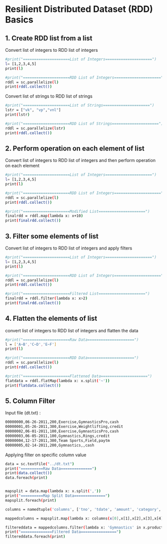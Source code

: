# Resilient Distributed Dataset (RDD) Basics

## 1. Create RDD list from a list

Convert list of integers to RDD list of integers

```sh
#print("=====================List of Integers=====================")
l= [1,2,3,4,5]
print(l)

#print("=====================RDD List of Integers=====================")
rddl = sc.parallelize(l)
print(rddl.collect())

```

Convert list of strings to RDD list of strings

```sh
#print("=====================List of Strings=====================")
lstr = ["vk", "vp","vnl"]
print(lstr)

#print("=====================RDD List of Strings=====================")
rddl = sc.parallelize(lstr)
print(rddl.collect())
```

## 2. Perform operation on each element of list

Convert list of integers to RDD list of integers and then perform operation on each element

```sh
#print("=====================List of Integers=====================")
l= [1,2,3,4,5]
print(l)

#print("=====================RDD List of Integers=====================")
rddl = sc.parallelize(l)
print(rddl.collect())

#print("=====================Modified List=====================")
finalrdd = rddl.map(lambda x: x+10)
print(finalrdd.collect())
```

## 3. Filter some elements of list

Convert list of integers to RDD list of integers and apply filters

```sh
#print("=====================List of Integers=====================")
l= [1,2,3,4,5]
print(l)

#print("=====================RDD List of Integers=====================")
rddl = sc.parallelize(l)
print(rddl.collect())

#print("=====================Filtered List=====================")
finalrdd = rddl.filter(lambda x: x>2)
print(finalrdd.collect())
```


## 4. Flatten the elements of list

convert list of integers to RDD list of integers and flatten the data

```sh
#print("=====================Raw Data=====================")
l = ['A~B','C~D','E~F']
print(l)

#print("=====================RDD Data=====================")
rddl = sc.parallelize(l)
print(rddl.collect())

#print("=====================Flattened Data=====================")
flatdata = rddl.flatMap(lambda x: x.split('~'))
print(flatdata.collect())
```


## 5. Column Filter

Input file (dt.txt) :

```sh
00000000,06-26-2011,200,Exercise,GymnasticsPro,cash
00000001,05-26-2011,300,Exercise,Weightlifting,credit
00000002,06-01-2011,100,Exercise,GymnasticsPro,cash
00000003,06-05-2011,100,Gymnastics,Rings,credit
00000004,12-17-2011,300,Team Sports,Field,paytm
00000005,02-14-2011,200,Gymnastics,,cash
```

Applying filter on specific column value

```sh
data = sc.textFile("../dt.txt")
print("==========Raw Data==============")
print(data.collect())
data.foreach(print)


mapsplit = data.map(lambda x: x.split(','))
print("==========Map Split Data==============")
mapsplit.foreach(print)

columns = namedtuple('columns', ['tno', 'tdate', 'amount', 'category', 'product', 'mode'])

mappedcolumns = mapsplit.map(lambda x: columns(x[0],x[1],x[2],x[3],x[4],x[5]))

filtereddata = mappedcolumns.filter(lambda x: 'Gymnastics' in x.product)
print("==============Filtered Data================")
filtereddata.foreach(print)
```
